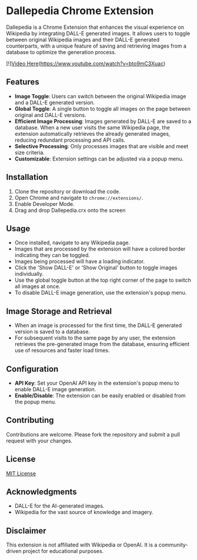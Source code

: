 # Dallepedia Chrome Extension

Dallepedia is a Chrome Extension that enhances the visual experience on Wikipedia by integrating DALL-E generated images. It allows users to toggle between original Wikipedia images and their DALL-E generated counterparts, with a unique feature of saving and retrieving images from a database to optimize the generation process.

[!][Video Here](img/20240126214549.png)(https://www.youtube.com/watch?v=bto9mC3Xuac)

## Features

- **Image Toggle**: Users can switch between the original Wikipedia image and a DALL-E generated version.
- **Global Toggle**: A single button to toggle all images on the page between original and DALL-E versions.
- **Efficient Image Processing**: Images generated by DALL-E are saved to a database. When a new user visits the same Wikipedia page, the extension automatically retrieves the already generated images, reducing redundant processing and API calls.
- **Selective Processing**: Only processes images that are visible and meet size criteria.
- **Customizable**: Extension settings can be adjusted via a popup menu.

## Installation

1. Clone the repository or download the code.
2. Open Chrome and navigate to `chrome://extensions/`.
3. Enable Developer Mode.
4. Drag and drop Dallepedia.crx onto the screen

## Usage

- Once installed, navigate to any Wikipedia page.
- Images that are processed by the extension will have a colored border indicating they can be toggled. 
- Images being processed will have a loading indicator.
- Click the 'Show DALL-E' or 'Show Original' button to toggle images individually.
- Use the global toggle button at the top right corner of the page to switch all images at once.
- To disable DALL-E image generation, use the extension's popup menu.

## Image Storage and Retrieval

- When an image is processed for the first time, the DALL-E generated version is saved to a database.
- For subsequent visits to the same page by any user, the extension retrieves the pre-generated image from the database, ensuring efficient use of resources and faster load times.

## Configuration

- **API Key**: Set your OpenAI API key in the extension's popup menu to enable DALL-E image generation.
- **Enable/Disable**: The extension can be easily enabled or disabled from the popup menu.

## Contributing

Contributions are welcome. Please fork the repository and submit a pull request with your changes.

## License

[MIT License](LICENSE)

## Acknowledgments

- DALL-E for the AI-generated images.
- Wikipedia for the vast source of knowledge and imagery.

## Disclaimer

This extension is not affiliated with Wikipedia or OpenAI. It is a community-driven project for educational purposes.
